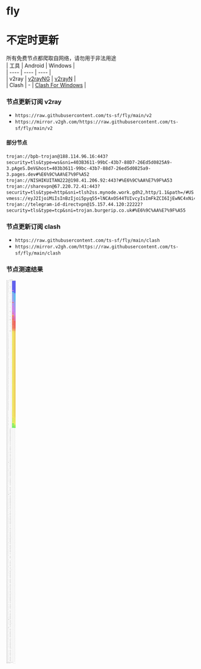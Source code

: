 # fly
# 不定时更新
所有免费节点都爬取自网络，请勿用于非法用途  
|  工具  | Android  | Windows  |  
|  ----  | ----   | ----  |  
| v2ray  | [v2rayNG](https://github.com/2dust/v2rayNG/releases) | [v2rayN](https://github.com/2dust/v2rayN/releases) |  
| Clash  | - | [Clash For Windows](https://github.com/2dust/clashN/releases) | 
  
### 节点更新订阅  v2ray
- `https://raw.githubusercontent.com/ts-sf/fly/main/v2`  
- `https://mirror.v2gh.com/https://raw.githubusercontent.com/ts-sf/fly/main/v2`  

#### 部分节点  
``` 
trojan://bpb-trojan@188.114.96.16:443?security=tls&type=ws&sni=403B3611-99bC-43b7-88D7-26Ed5d0825A9-3.pAgeS.DeV&host=403b3611-99bc-43b7-88d7-26ed5d0825a9-3.pages.dev#%E6%9C%AA%E7%9F%A52
trojan://NISHIKUITAN222@198.41.206.92:443?#%E6%9C%AA%E7%9F%A53
trojan://sharevpn@67.220.72.41:443?security=tls&type=http&sni=tlsh2ss.mynode.work.gdh2,http/1.1&path=/#US
vmess://eyJ2IjoiMiIsInBzIjoi5pyq55+lNCAxOS44TUIvcyIsImFkZCI6IjEwNC4xNi42Ny4zOCIsInBvcnQiOiIyMDk2IiwiaWQiOiIxMDUyZjI0ZS03YjA5LTQ1ZWItYjBjNS1kODU4ZWIxMjQxOTIiLCJhaWQiOiIwIiwic2N5IjoiYXV0byIsIm5ldCI6IndzIiwidHlwZSI6IiIsImhvc3QiOiJ3b3JrZXItZmxhdC1oYXQtMDBmMi5yYXZhcGltNDI2LndvcmtlcnMuZGV2IiwicGF0aCI6Ii9nbHdlaWRmLmNmZC9saW5rd3MiLCJ0bHMiOiJ0bHMiLCJzbmkiOiJ3b3JrZXItZmxhdC1oYXQtMDBmMi5yYXZhcGltNDI2LndvcmtlcnMuZGV2IiwidGVzdF9uYW1lIjoiNCJ9
trojan://telegram-id-directvpn@15.157.44.120:22222?security=tls&type=tcp&sni=trojan.burgerip.co.uk#%E6%9C%AA%E7%9F%A55
```
### 节点更新订阅  clash
- `https://raw.githubusercontent.com/ts-sf/fly/main/clash`  
- `https://mirror.v2gh.com/https://raw.githubusercontent.com/ts-sf/fly/main/clash`  

### 节点测速结果
![image](traffic.png)
